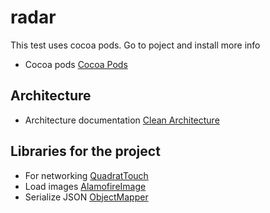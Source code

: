 # radar
This test uses cocoa pods.
Go to poject and install more info
* Cocoa pods  [Cocoa Pods](https://cocoapods.org)

## Architecture ##


* Architecture documentation [Clean Architecture](https://blog.8thlight.com/uncle-bob/2012/08/13/the-clean-architecture.html)

## Libraries for the project ##

* For networking [QuadratTouch](https://github.com/Constantine-Fry/das-quadrat)
* Load images [AlamofireImage](https://github.com/Alamofire/AlamofireImage)
* Serialize JSON [ObjectMapper](https://github.com/Hearst-DD/ObjectMapper)




